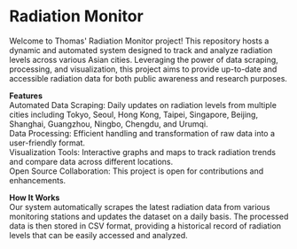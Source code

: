 # Radiation Monitor
Welcome to Thomas' Radiation Monitor project! This repository hosts a dynamic and automated system designed to track and analyze radiation levels across various Asian cities. Leveraging the power of data scraping, processing, and visualization, this project aims to provide up-to-date and accessible radiation data for both public awareness and research purposes.

**Features**<br />
Automated Data Scraping: Daily updates on radiation levels from multiple cities including Tokyo, Seoul, Hong Kong, Taipei, Singapore, Beijing, Shanghai, Guangzhou, Ningbo, Chengdu, and Urumqi.<br />
Data Processing: Efficient handling and transformation of raw data into a user-friendly format.<br />
Visualization Tools: Interactive graphs and maps to track radiation trends and compare data across different locations.<br />
Open Source Collaboration: This project is open for contributions and enhancements.<br />

**How It Works**<br />
Our system automatically scrapes the latest radiation data from various monitoring stations and updates the dataset on a daily basis. The processed data is then stored in CSV format, providing a historical record of radiation levels that can be easily accessed and analyzed.
